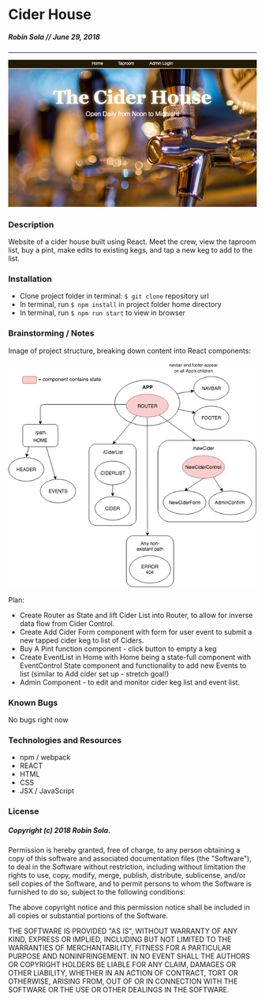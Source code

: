 # Cider House
##### Robin Sola // June 29, 2018
---

![home page](./screen_shot.png)

### Description
 Website of a cider house built using React. Meet the crew, view the taproom list, buy a pint, make edits to existing kegs, and tap a new keg to add to the list.

### Installation
* Clone project folder in terminal: `$ git clone` repository url
* In terminal, run `$ npm install` in project folder home directory
* In terminal, run `$ npm run start` to view in browser

### Brainstorming / Notes
Image of project structure, breaking down content into React components:

![project structure](./diagram.jpg)

Plan:
* Create Router as State and lift Cider List into Router, to allow for inverse data flow from Cider Control.
* Create Add Cider Form component with form for user event to submit a new tapped cider keg to list of Ciders.
* Buy A Pint function component - click button to empty a keg
* Create EventList in Home with Home being a state-full component with EventControl State component and functionality to add new Events to list (similar to Add cider set up - stretch goal!)
* Admin Component - to edit and monitor cider keg list and event list.

### Known Bugs
No bugs right now

### Technologies and Resources
* npm / webpack
* REACT
* HTML
* CSS
* JSX / JavaScript

### License
##### Copyright (c) 2018 Robin Sola.
Permission is hereby granted, free of charge, to any person obtaining a copy of this software and associated documentation files (the "Software"), to deal in the Software without restriction, including without limitation the rights to use, copy, modify, merge, publish, distribute, sublicense, and/or sell copies of the Software, and to permit persons to whom the Software is furnished to do so, subject to the following conditions:

The above copyright notice and this permission notice shall be included in all copies or substantial portions of the Software.

THE SOFTWARE IS PROVIDED "AS IS", WITHOUT WARRANTY OF ANY KIND, EXPRESS OR IMPLIED, INCLUDING BUT NOT LIMITED TO THE WARRANTIES OF MERCHANTABILITY, FITNESS FOR A PARTICULAR PURPOSE AND NONINFRINGEMENT. IN NO EVENT SHALL THE AUTHORS OR COPYRIGHT HOLDERS BE LIABLE FOR ANY CLAIM, DAMAGES OR OTHER LIABILITY, WHETHER IN AN ACTION OF CONTRACT, TORT OR OTHERWISE, ARISING FROM, OUT OF OR IN CONNECTION WITH THE SOFTWARE OR THE USE OR OTHER DEALINGS IN THE SOFTWARE.
